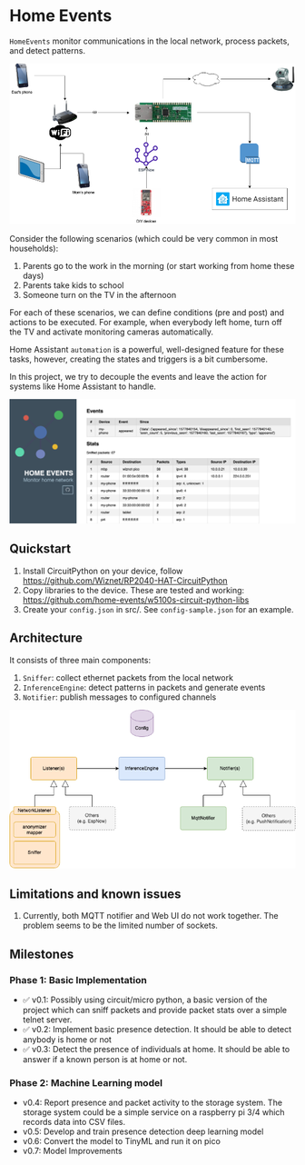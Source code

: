 # Home Events
`HomeEvents` monitor communications in the local network, process packets, and detect patterns.


![overview](docs/overview.png)


Consider the following scenarios (which could be very common in most households):
1. Parents go to the work in the morning (or start working from home these days)
2. Parents take kids to school
3. Someone turn on the TV in the afternoon

For each of these scenarios, we can define conditions (pre and post) and actions to be executed. 
For example, when everybody left home, turn off the TV and activate monitoring cameras automatically. 

Home Assistant `automation` is a powerful, well-designed feature for these tasks, however, creating the states and triggers is a bit cumbersome.

In this project, we try to decouple the events and leave the action for systems like Home Assistant to handle.


![web ui screenshot](docs/home-events-screenshot.png)


## Quickstart

1. Install CircuitPython on your device, follow https://github.com/Wiznet/RP2040-HAT-CircuitPython
2. Copy libraries to the device. These are tested and working: https://github.com/home-events/w5100s-circuit-python-libs
3. Create your `config.json` in src/. See `config-sample.json` for an example.


## Architecture

It consists of three main components:
1. `Sniffer`: collect ethernet packets from the local network
2. `InferenceEngine`: detect patterns in packets and generate events
3. `Notifier`: publish messages to configured channels 

![classes](docs/class-diagram.png)

## Limitations and known issues
1. Currently, both MQTT notifier and Web UI do not work together. The problem seems to be the limited number of sockets.

## Milestones
### Phase 1: Basic Implementation 
  * ✅  v0.1: Possibly using circuit/micro python, a basic version of the project which can sniff packets and provide packet stats over a simple telnet server. 
  * ✅  v0.2: Implement basic presence detection. It should be able to detect anybody is home or not 
  * ✅  v0.3: Detect the presence of individuals at home. It should be able to answer if a known person is at home or not. 
### Phase 2: Machine Learning model 
  * v0.4: Report presence and packet activity to the storage system. The storage system could be a simple service on a raspberry pi 3/4 which records data into CSV files. 
  * v0.5: Develop and train presence detection deep learning model 
  * v0.6: Convert the model to TinyML and run it on pico 
  * v0.7: Model Improvements
